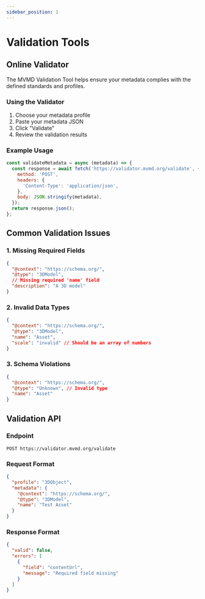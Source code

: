 ```yaml
---
sidebar_position: 1
---
```


# Validation Tools

## Online Validator

The MVMD Validation Tool helps ensure your metadata complies with the defined standards and profiles.

### Using the Validator

1. Choose your metadata profile
2. Paste your metadata JSON
3. Click "Validate"
4. Review the validation results

### Example Usage

```javascript
const validateMetadata = async (metadata) => {
  const response = await fetch('https://validator.mvmd.org/validate', {
    method: 'POST',
    headers: {
      'Content-Type': 'application/json',
    },
    body: JSON.stringify(metadata),
  });
  return response.json();
};
```

## Common Validation Issues

### 1. Missing Required Fields
```json
{
  "@context": "https://schema.org/",
  "@type": "3DModel",
  // Missing required 'name' field
  "description": "A 3D model"
}
```

### 2. Invalid Data Types
```json
{
  "@context": "https://schema.org/",
  "@type": "3DModel",
  "name": "Asset",
  "scale": "invalid" // Should be an array of numbers
}
```

### 3. Schema Violations
```json
{
  "@context": "https://schema.org/",
  "@type": "Unknown", // Invalid type
  "name": "Asset"
}
```

## Validation API

### Endpoint
`POST https://validator.mvmd.org/validate`

### Request Format
```json
{
  "profile": "3DObject",
  "metadata": {
    "@context": "https://schema.org/",
    "@type": "3DModel",
    "name": "Test Asset"
  }
}
```

### Response Format
```json
{
  "valid": false,
  "errors": [
    {
      "field": "contentUrl",
      "message": "Required field missing"
    }
  ]
}
